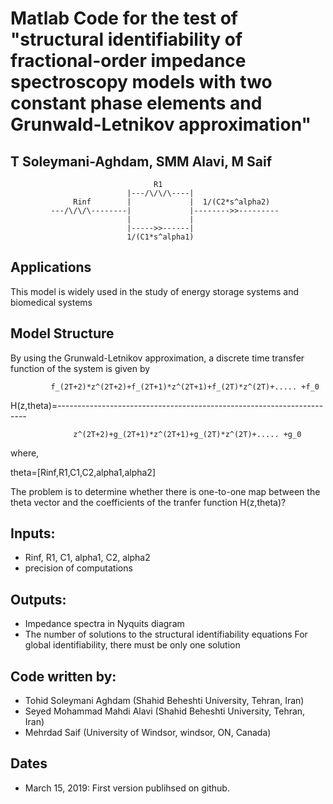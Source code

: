 # Matlab Code for the test of "structural identifiability of fractional-order impedance spectroscopy models with two constant phase elements and Grunwald-Letnikov approximation"

## T Soleymani-Aghdam, SMM Alavi, M Saif

                                    R1
                              |---/\/\/\----|
                  Rinf        |             |  1/(C2*s^alpha2)
             ---/\/\/\--------|             |-------->>---------
                              |             |
                              |----->>------|
                              1/(C1*s^alpha1)
 
##   Applications
This model is widely used in the study of energy storage systems and biomedical systems
                 

## Model Structure 
By using the Grunwald-Letnikov approximation, a discrete time transfer function of the system is given by
 
             f_(2T+2)*z^(2T+2)+f_(2T+1)*z^(2T+1)+f_(2T)*z^(2T)+..... +f_0
            
H(z,theta)=----------------------------------------------------------------------
 
                  z^(2T+2)+g_(2T+1)*z^(2T+1)+g_(2T)*z^(2T)+..... +g_0
               
 where, 
 
 theta=[Rinf,R1,C1,C2,alpha1,alpha2]
 
 The problem is to determine whether there is one-to-one map between the theta vector and the coefficients of the tranfer function H(z,theta)? 

## Inputs: 
  - Rinf, R1, C1, alpha1, C2, alpha2
  - precision of computations
## Outputs: 
  - Impedance spectra in Nyquits diagram
  - The number of solutions to the structural identifiability equations
  For global identifiability, there must be only one solution 

## Code written by: 
 - Tohid Soleymani Aghdam (Shahid Beheshti University, Tehran, Iran)
 - Seyed Mohammad Mahdi Alavi (Shahid Beheshti University, Tehran, Iran)
 - Mehrdad Saif (University of Windsor, windsor, ON, Canada)
 
## Dates
 - March 15, 2019: First version publihsed on github.
